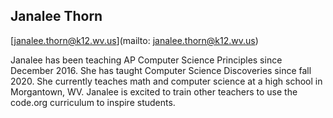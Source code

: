 ## Janalee Thorn[janalee.thorn@k12.wv.us](mailto: janalee.thorn@k12.wv.us)Janalee has been teaching AP Computer Science Principles since December 2016. She has taught Computer Science Discoveries since fall 2020. She currently teaches math and computer science at a high school in Morgantown, WV. Janalee is excited to train other teachers to use the code.org curriculum to inspire students.